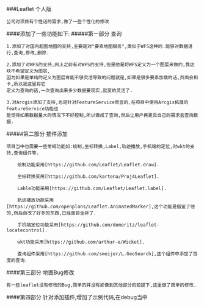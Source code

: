 ###Leaflet 个人版

    公司对项目有个性话的需求,做了一些个性化的修改
    
####添加了一些功能如下:
#####第一部分 查询
  
    1.添加了对国内超图地图的支持,主要是对"要素地图服务",类似于WFS这种的.能够对数据进行,查询,修改,删除.
    
    2.添加了对WFS的支持,网上之前有对WFS的支持,但是他是将WFS定义为一个图层来做的,我这块不希望定义为图层,
    因为如果是单纯的定义为图层肯能不够灵活导致的问题就是,如果是很多要素加载的话,页面会和卡,所以我这里将它
    定义为查询的话,一次查询出来多少数据要现实,就变的灵活了.
    
    3.对Arcgis添加了支持,也是针对FeatureService而言的,在项目中使用Arcgis拓展的FeatureService功能也
    是觉得如果数据量大的情况下不好控制,所以做成了查询,然后让用户再更具自己的需求去查询数据.
    
#####第二部分 插件添加
    
    项目当中也需要一些常规功能如:绘制,坐标转换,Label,轨迹播放,手机端的定位,对wkt的支持,查询组件等.
    
        绘制功能采用[https://github.com/Leaflet/Leaflet.draw].
    
        坐标转换采用[https://github.com/kartena/Proj4Leaflet].
    
        Lable功能采用[https://github.com/Leaflet/Leaflet.label].
    
        轨迹播放功能采用[https://github.com/openplans/Leaflet.AnimatedMarker],这个功能是借鉴了他的,然后自改了好多的东西,已经面目全非了.
    
        手机端定位功能采用[https://github.com/domoritz/leaflet-locatecontrol].
        
        wkt功能采用[https://github.com/arthur-e/Wicket].
    
        查询组件采用[https://github.com/smeijer/L.GeoSearch],这个组件中添加了百度的查询.
        
####第三部分 地图Bug修改

    有一些leaflet没有修改的Bug,简单的并没有影像到其他部分的前提下,这里做了简单的修改.
    
####第四部分 针对添加插件,增加了示例代码,在debug当中
    
    
    
    